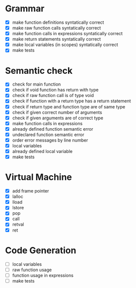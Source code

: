 # Grammar
- [x] make function definitions syntatically correct
- [x] make raw function calls syntatically correct
- [x] make function calls in expressions syntatically correct
- [x] make return statements syntatically correct
- [x] make local variables (in scopes) syntatically correct
- [x] make tests

# Semantic check
- [x] check for main function
- [x] check if void function has return with type
- [x] check if raw function call is of type void
- [x] check if function with a return type has a return statement
- [x] check if return type and function type are of same type
- [x] check if given correct number of arguments
- [x] check if given arguments are of correct type
- [x] make function calls in expressions
- [x] already defined function semantic error
- [x] undeclared function semantic error
- [x] order error messages by line number
- [x] local variables
- [x] already defined local variable
- [x] make tests

# Virtual Machine
- [x] add frame pointer
- [x] lalloc
- [x] lload
- [x] lstore
- [x] pop
- [x] call
- [x] retval
- [x] ret

# Code Generation
- [ ] local variables
- [ ] raw function usage
- [ ] function usage in expressions
- [ ] make tests
